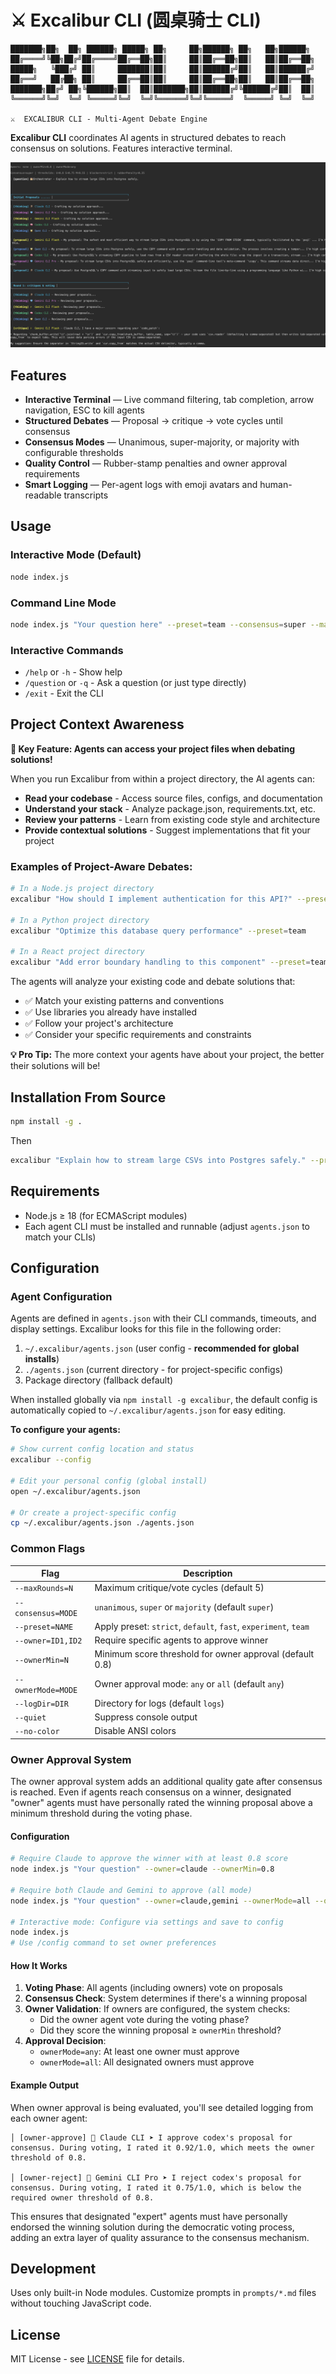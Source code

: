 # ⚔️ Excalibur CLI (圆桌骑士 CLI)

```
███████╗██╗  ██╗ ██████╗ █████╗ ██╗     ██╗██████╗ ██╗   ██╗██████╗
██╔════╝╚██╗██╔╝██╔════╝██╔══██╗██║     ██║██╔══██╗██║   ██║██╔══██╗
█████╗   ╚███╔╝ ██║     ███████║██║     ██║██████╔╝██║   ██║██████╔╝
██╔══╝   ██╔██╗ ██║     ██╔══██║██║     ██║██╔══██╗██║   ██║██╔══██╗
███████╗██╔╝ ██╗╚██████╗██║  ██║███████╗██║██████╔╝╚██████╔╝██║  ██║
╚══════╝╚═╝  ╚═╝ ╚═════╝╚═╝  ╚═╝╚══════╝╚═╝╚═════╝  ╚═════╝ ╚═╝  ╚═╝

⚔️  EXCALIBUR CLI - Multi-Agent Debate Engine
```

**Excalibur CLI** coordinates AI agents in structured debates to reach consensus on solutions. Features interactive terminal.

![Example](example.png)

## Features

- **Interactive Terminal** — Live command filtering, tab completion, arrow navigation, ESC to kill agents
- **Structured Debates** — Proposal → critique → vote cycles until consensus
- **Consensus Modes** — Unanimous, super-majority, or majority with configurable thresholds
- **Quality Control** — Rubber-stamp penalties and owner approval requirements
- **Smart Logging** — Per-agent logs with emoji avatars and human-readable transcripts

## Usage

### Interactive Mode (Default)
```bash
node index.js
```

### Command Line Mode
```bash
node index.js "Your question here" --preset=team --consensus=super --maxRounds=5
```

### Interactive Commands
- `/help` or `-h` - Show help
- `/question` or `-q` - Ask a question (or just type directly)
- `/exit` - Exit the CLI

## Project Context Awareness

**🎯 Key Feature: Agents can access your project files when debating solutions!**

When you run Excalibur from within a project directory, the AI agents can:
- **Read your codebase** - Access source files, configs, and documentation
- **Understand your stack** - Analyze package.json, requirements.txt, etc.
- **Review your patterns** - Learn from existing code style and architecture
- **Provide contextual solutions** - Suggest implementations that fit your project

### Examples of Project-Aware Debates:

```bash
# In a Node.js project directory
excalibur "How should I implement authentication for this API?" --preset=team

# In a Python project directory
excalibur "Optimize this database query performance" --preset=team

# In a React project directory
excalibur "Add error boundary handling to this component" --preset=team
```

The agents will analyze your existing code and debate solutions that:
- ✅ Match your existing patterns and conventions
- ✅ Use libraries you already have installed
- ✅ Follow your project's architecture
- ✅ Consider your specific requirements and constraints

**💡 Pro Tip:** The more context your agents have about your project, the better their solutions will be!

## Installation From Source

```bash
npm install -g .
```
Then
```bash
excalibur "Explain how to stream large CSVs into Postgres safely." --preset=team --consensus=super --maxRounds=5
```


## Requirements

- Node.js ≥ 18 (for ECMAScript modules)
- Each agent CLI must be installed and runnable (adjust `agents.json` to match your CLIs)

## Configuration

### Agent Configuration

Agents are defined in `agents.json` with their CLI commands, timeouts, and display settings. Excalibur looks for this file in the following order:

1. `~/.excalibur/agents.json` (user config - **recommended for global installs**)
2. `./agents.json` (current directory - for project-specific configs)
3. Package directory (fallback default)

When installed globally via `npm install -g excalibur`, the default config is automatically copied to `~/.excalibur/agents.json` for easy editing.

**To configure your agents:**
```bash
# Show current config location and status
excalibur --config

# Edit your personal config (global install)
open ~/.excalibur/agents.json

# Or create a project-specific config
cp ~/.excalibur/agents.json ./agents.json
```

### Common Flags

| Flag | Description |
| --- | --- |
| `--maxRounds=N` | Maximum critique/vote cycles (default 5) |
| `--consensus=MODE` | `unanimous`, `super` or `majority` (default `super`) |
| `--preset=NAME` | Apply preset: `strict`, `default`, `fast`, `experiment`, `team` |
| `--owner=ID1,ID2` | Require specific agents to approve winner |
| `--ownerMin=N` | Minimum score threshold for owner approval (default 0.8) |
| `--ownerMode=MODE` | Owner approval mode: `any` or `all` (default `any`) |
| `--logDir=DIR` | Directory for logs (default `logs`) |
| `--quiet` | Suppress console output |
| `--no-color` | Disable ANSI colors |

### Owner Approval System

The owner approval system adds an additional quality gate after consensus is reached. Even if agents reach consensus on a winner, designated "owner" agents must have personally rated the winning proposal above a minimum threshold during the voting phase.

#### Configuration

```bash
# Require Claude to approve the winner with at least 0.8 score
node index.js "Your question" --owner=claude --ownerMin=0.8

# Require both Claude and Gemini to approve (all mode)
node index.js "Your question" --owner=claude,gemini --ownerMode=all --ownerMin=0.85

# Interactive mode: Configure via settings and save to config
node index.js
# Use /config command to set owner preferences
```

#### How It Works

1. **Voting Phase**: All agents (including owners) vote on proposals
2. **Consensus Check**: System determines if there's a winning proposal
3. **Owner Validation**: If owners are configured, the system checks:
   - Did the owner agent vote during the voting phase?
   - Did they score the winning proposal ≥ `ownerMin` threshold?
4. **Approval Decision**:
   - `ownerMode=any`: At least one owner must approve
   - `ownerMode=all`: All designated owners must approve

#### Example Output

When owner approval is being evaluated, you'll see detailed logging from each owner agent:

```
│ [owner-approve] 🦉 Claude CLI ➤ I approve codex's proposal for consensus. During voting, I rated it 0.92/1.0, which meets the owner threshold of 0.8.

│ [owner-reject] 💎 Gemini CLI Pro ➤ I reject codex's proposal for consensus. During voting, I rated it 0.75/1.0, which is below the required owner threshold of 0.8.
```

This ensures that designated "expert" agents must have personally endorsed the winning solution during the democratic voting process, adding an extra layer of quality assurance to the consensus mechanism.

## Development

Uses only built-in Node modules. Customize prompts in `prompts/*.md` files without touching JavaScript code.

## License

MIT License - see [LICENSE](LICENSE) file for details.